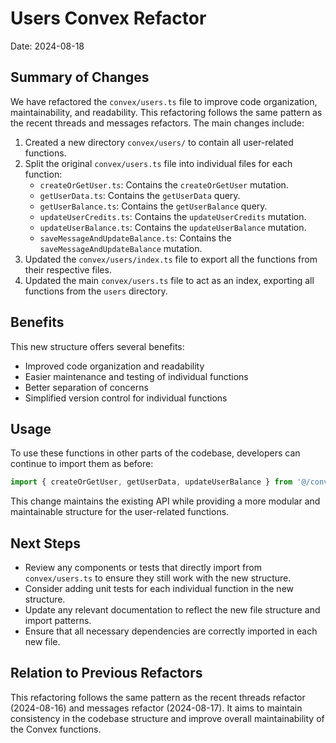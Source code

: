 # Users Convex Refactor

Date: 2024-08-18

## Summary of Changes

We have refactored the `convex/users.ts` file to improve code organization, maintainability, and readability. This refactoring follows the same pattern as the recent threads and messages refactors. The main changes include:

1. Created a new directory `convex/users/` to contain all user-related functions.
2. Split the original `convex/users.ts` file into individual files for each function:
   - `createOrGetUser.ts`: Contains the `createOrGetUser` mutation.
   - `getUserData.ts`: Contains the `getUserData` query.
   - `getUserBalance.ts`: Contains the `getUserBalance` query.
   - `updateUserCredits.ts`: Contains the `updateUserCredits` mutation.
   - `updateUserBalance.ts`: Contains the `updateUserBalance` mutation.
   - `saveMessageAndUpdateBalance.ts`: Contains the `saveMessageAndUpdateBalance` mutation.
3. Updated the `convex/users/index.ts` file to export all the functions from their respective files.
4. Updated the main `convex/users.ts` file to act as an index, exporting all functions from the `users` directory.

## Benefits

This new structure offers several benefits:
- Improved code organization and readability
- Easier maintenance and testing of individual functions
- Better separation of concerns
- Simplified version control for individual functions

## Usage

To use these functions in other parts of the codebase, developers can continue to import them as before:

```typescript
import { createOrGetUser, getUserData, updateUserBalance } from '@/convex/users'
```

This change maintains the existing API while providing a more modular and maintainable structure for the user-related functions.

## Next Steps

- Review any components or tests that directly import from `convex/users.ts` to ensure they still work with the new structure.
- Consider adding unit tests for each individual function in the new structure.
- Update any relevant documentation to reflect the new file structure and import patterns.
- Ensure that all necessary dependencies are correctly imported in each new file.

## Relation to Previous Refactors

This refactoring follows the same pattern as the recent threads refactor (2024-08-16) and messages refactor (2024-08-17). It aims to maintain consistency in the codebase structure and improve overall maintainability of the Convex functions.